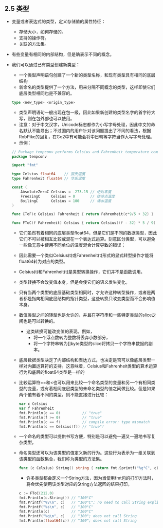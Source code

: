 ## 2.5 类型

- 变量或者表达式的类型，定义存储值的属性特征：
    - 存储大小，如何存储的。
    - 支持的操作符。
    - 关联的方法集。

- 有些变量有相同的内部结构，但是确表示不同的概念。
- 我们可以通过已有类型创建新类型：
    - 一个类型声明语句创建了一个新的类型名称，和现有类型具有相同的底层结构
    - 新命名的类型提供了一个方法，用来分隔不同概念的类型，这样即使它们底层类型相同也是不兼容的。
    ```go
    type <new_type> <origin_type>
    ```
    - 类型声明语句一般出现在包一级，因此如果新创建的类型名字的首字符大写，则在包外部也可以使用。
    - 注意：对于中文汉字，Unicode标志都作为小写字母处理，因此中文的命名默认不能导出；不过国内的用户针对该问题提出了不同的看法，根据RobPike的回复，在Go2中有可能会将中日韩等字符当作大写字母处理。
    - 示例：
    ```go
    // Package tempconv performs Celsius and Fahrenheit temperature computations.
    package tempconv

    import "fmt"

    type Celsius float64    // 摄氏温度
    type Fahrenheit float64 // 华氏温度

    const (
        AbsoluteZeroC Celsius = -273.15 // 绝对零度
        FreezingC     Celsius = 0       // 结冰点温度
        BoilingC      Celsius = 100     // 沸水温度
    )

    func CToF(c Celsius) Fahrenheit { return Fahrenheit(c*9/5 + 32) }

    func FToC(f Fahrenheit) Celsius { return Celsius((f - 32) * 5 / 9) }
    ```

    - 它们虽然有着相同的底层类型float64，但是它们是不同的数据类型，因此它们不可以被相互比较或混在一个表达式运算。刻意区分类型，可以避免一些像无意中使用不同单位的温度混合计算导致的错误；
    - 因此需要一个类似Celsius(t)或Fahrenheit(t)形式的显式转型操作才能将float64转为对应的类型。
    - Celsius(t)和Fahrenheit(t)是类型转换操作，它们并不是函数调用。
    - 类型转换不会改变值本身，但是会使它们的语义发生变化。
    - 只有当两个类型的底层基础类型相同时，才允许这种转型操作，或者是两者都是指向相同底层结构的指针类型，这些转换只改变类型而不会影响值本身。
    - 数值类型之间的转型也是允许的，并且在字符串和一些特定类型的slice之间也是可以转换的。
        - 这类转换可能改变值的表现。例如，
            - 将一个浮点数转为整数将丢弃小数部分，
            - 将一个字符串转为[]byte类型的slice将拷贝一个字符串数据的副本。

    - 底层数据类型决定了内部结构和表达方式，也决定是否可以像底层类型一样对内置运算符的支持。这意味着，Celsius和Fahrenheit类型的算术运算行为和底层的float64类型是一样的
    - 比较运算符==和<也可以用来比较一个命名类型的变量和另一个有相同类型的变量，或有着相同底层类型的未命名类型的值之间做比较。但是如果两个值有着不同的类型，则不能直接进行比较：
        ```go
        var c Celsius
        var f Fahrenheit
        fmt.Println(c == 0)          // "true"
        fmt.Println(f >= 0)          // "true"
        fmt.Println(c == f)          // compile error: type mismatch
        fmt.Println(c == Celsius(f)) // "true"!
        ```
    - 一个命名的类型可以提供书写方便，特别是可以避免一遍又一遍地书写复杂类型。
    - 命名类型还可以为该类型的值定义新的行为。这些行为表示为一组关联到该类型的函数集合，我们称为类型的方法集。
        ```go
        func (c Celsius) String() string { return fmt.Sprintf("%g°C", c) }
        ```
        - 许多类型都会定义一个String方法，因为当使用fmt包的打印方法时，将会优先使用该类型对应的String方法返回的结果打印。
        ```go
        c := FToC(212.0)
        fmt.Println(c.String()) // "100°C"
        fmt.Printf("%v\n", c)   // "100°C"; no need to call String explicitly
        fmt.Printf("%s\n", c)   // "100°C"
        fmt.Println(c)          // "100°C"
        fmt.Printf("%g\n", c)   // "100"; does not call String
        fmt.Println(float64(c)) // "100"; does not call String
        ```